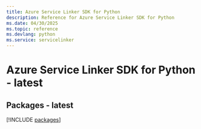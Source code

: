 ```yaml
---
title: Azure Service Linker SDK for Python
description: Reference for Azure Service Linker SDK for Python
ms.date: 04/30/2025
ms.topic: reference
ms.devlang: python
ms.service: servicelinker
---
```

# Azure Service Linker SDK for Python - latest
## Packages - latest
[!INCLUDE [packages](service-linker-index.md)]
